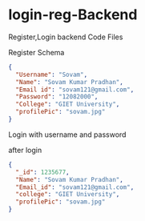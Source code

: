 # login-reg-Backend
Register,Login backend Code Files

Register Schema

```json
{
  "Username": "Sovam",
  "Name": "Sovam Kumar Pradhan",
  "Email id": "sovam121@gmail.com",
  "Password": "12082000",
  "College": "GIET University",
  "profilePic": "sovam.jpg"
}
```
 
 Login with username and password
 
 after login
 ```json
 {
   "_id": 1235677,
   "Name": "Sovam Kumar Pradhan",
   "Email_id": "sovam121@gmail.com",
   "college": "GIET University",
   "profilePic": "sovam.jpg"
}
```
